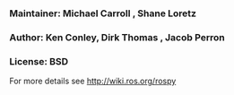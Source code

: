 ### Maintainer: Michael Carroll <michael AT openrobotics DOT org>, Shane Loretz <sloretz AT openrobotics DOT org>

### Author: Ken Conley, Dirk Thomas <dthomas AT osrfoundation DOT org>, Jacob Perron <jacob AT openrobotics DOT org>

### License: BSD

For more details see http://wiki.ros.org/rospy